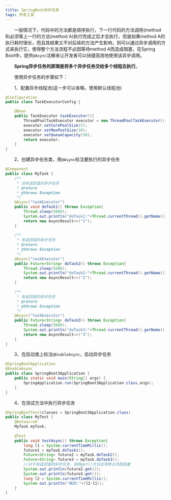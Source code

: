 ```yaml
---
title: SpringBoot异步任务
tags: 开发工具
---
```


　　一般情况下，代码中的方法都是顺序执行，下一行代码的方法调用(method B)必须等上一行的方法(method A)执行完成之后才会执行，但是如果method A的执行耗时很长，而且其结果又不对后续的方法产生影响，则可以通过异步调用的方式来执行它，使得整个方法流程不必因等待method A而造成阻塞，在Spring Boot中，提供`@Async`注解来让开发者可以快捷高效地使用该异步调用。

　　**Spring异步任务的原理是将多个异步任务交给多个线程去执行**。

　　使用异步任务的步骤如下：

　　1、配置异步线程池(这一步可以省略，使用默认线程池)

```java
@Configuration
public class TaskExecutorConfig {

    @Bean
    public TaskExecutor taskExecutor(){
        ThreadPoolTaskExecutor executor = new ThreadPoolTaskExecutor();
        executor.setCorePoolSize(5);
        executor.setMaxPoolSize(10);
        executor.setQueueCapacity(50);
        return executor;
    }
}
```

　　2、创建异步任务类，用`@Async`标注要执行的异步任务

```java
@Component
public class MyTask {
    /**
     * 没有返回值的异步任务
     * @return
     * @throws Exception
     */
    @Async("taskExecutor")
    public void doTask1() throws Exception{
        Thread.sleep(5000);
        System.out.println("doTask1:"+Thread.currentThread().getName());
        return new AsyncResult<>("1");
    }
    
    /**
     * 有返回值的异步任务
     * @return
     * @throws Exception
     */
    @Async("taskExecutor")
    public Future<String> doTask2() throws Exception{
        Thread.sleep(5000);
        System.out.println("doTask2:"+Thread.currentThread().getName());
        return new AsyncResult<>("2");
    }
    
    /**
     * 有返回值的异步任务
     * @return
     * @throws Exception
     */
    @Async("taskExecutor")
    public Future<String> doTask3() throws Exception{
        Thread.sleep(5000);
        System.out.println("doTask3:"+Thread.currentThread().getName());
        return new AsyncResult<>("3");
    }
}
```

　　3、在启动类上标注`@EnableAsync`，启动异步任务

```java
@SpringBootApplication
@EnableAsync
public class SpringBoot3Application {
    public static void main(String[] args) {
        SpringApplication.run(SpringBoot3Application.class,args);
    }
}
```

　　4、在测试方法中执行异步任务

```java
@SpringBootTest(classes = SpringBoot3Application.class)
public class MyTest {
    @Autowired
    MyTask myTask;
    
    @Test
    public void testAsync() throws Exception{
        long l1 = System.currentTimeMillis();
        future1 = myTask.doTask1();
        Future<String> future2 = myTask.doTask2();
        Future<String> future3 = myTask.doTask3();
        //对于有返回值的异步任务，调用get()方法会导致主线程阻塞
        System.out.println(future2.get());
        System.out.println(future3.get());
        long l2 = System.currentTimeMillis();
        System.out.println("耗时:"+(l2-l1));
    }
}
```

